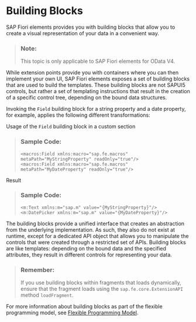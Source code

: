 <!-- loio24c1304739dd4f19af0ce2482c4d9bbe -->

# Building Blocks

SAP Fiori elements provides you with building blocks that allow you to create a visual representation of your data in a convenient way.

> ### Note:  
> This topic is only applicable to SAP Fiori elements for OData V4.

While extension points provide you with containers where you can then implement your own UI, SAP Fiori elements exposes a set of building blocks that are used to build the templates. These building blocks are not SAPUI5 controls, but rather a set of templating instructions that result in the creation of a specific control tree, depending on the bound data structures.

Invoking the `Field` building block for a string property and a date property, for example, applies the following different transformations:

Usage of the `Field` building block in a custom section

> ### Sample Code:  
> ```
> <macros:Field xmlns:macro="sap.fe.macros" metaPath="MyStringProperty" readOnly="true"/>
> <macros:Field xmlns:macro="sap.fe.macros" metaPath="MyDateProperty" readOnly="true"/>
> ```

Result

> ### Sample Code:  
> ```
> <m:Text xmlns:m="sap.m" value="{MyStringProperty}"/>
> <m:DatePicker xmlns:m="sap.m" value="{MyDateProperty}"/>
> ```

The building blocks provide a unified interface that creates an abstraction from the underlying implementation. As such, they also do not exist at runtime, except for a dedicated API object that allows you to manipulate the controls that were created through a restricted set of APIs. Building blocks are like templates: depending on the bound data and the specified attributes, they result in different controls for representing your data.

> ### Remember:  
> If you use building blocks within fragments that loads dynamically, ensure that the fragment loads using the `sap.fe.core.ExtensionAPI` method `loadFragment`.

For more information about building blocks as part of the flexible programming model, see [Flexible Programming Model](https://ui5.sap.com/test-resources/sap/fe/core/fpmExplorer/index.html#/overview/introduction).

